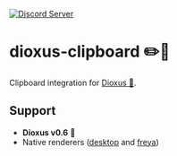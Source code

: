 [![Discord Server](https://img.shields.io/discord/899851952891002890.svg?logo=discord&style=flat-square)](https://discord.gg/sKJSVNSCDJ)

# dioxus-clipboard ✏️🦀

Clipboard integration for [Dioxus 🧬](https://dioxuslabs.com/).

## Support

- **Dioxus v0.6** 🧬
- Native renderers ([desktop](https://dioxuslabs.com/learn/0.5/getting_started/desktop) and [freya](https://github.com/marc2332/freya))